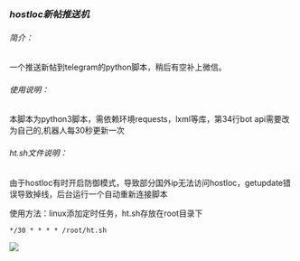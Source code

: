 ### ***hostloc新帖推送机***

###### 简介：

一个推送新帖到telegram的python脚本，稍后有空补上微信。

###### 使用说明：

本脚本为python3脚本，需依赖环境requests，lxml等库，第34行bot api需要改为自己的,机器人每30秒更新一次

###### ht.sh文件说明：

由于hostloc有时开启防御模式，导致部分国外ip无法访问hostloc，getupdate错误导致掉线，后台运行一个自动重新连接脚本

使用方法：linux添加定时任务，ht.sh存放在root目录下

~~~
*/30 * * * * /root/ht.sh
~~~
![](https://i.postimg.cc/8CdGMXSV/cherbim-2019-10-10-06-17-33.jpg)



